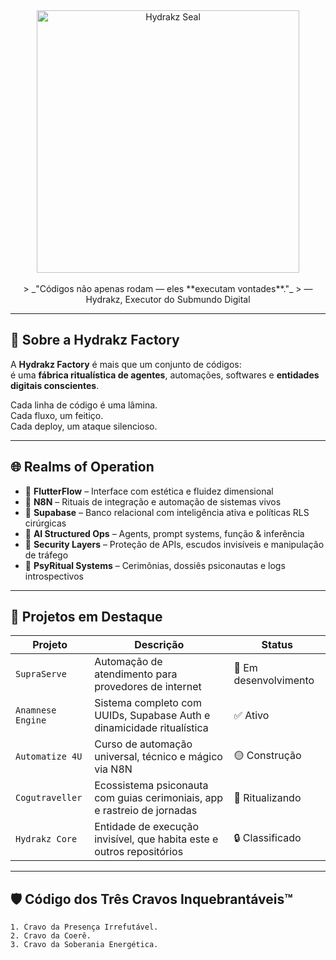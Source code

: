 <div align="center">
  <img src="https://i.imgur.com/2Cb9zMB.png" alt="Hydrakz Seal" width="420" />
</div><br />
<!-- # 🧬 Hydrakz Factory -->
<div align="center">
> _"Códigos não apenas rodam — eles **executam vontades**."_  
> — Hydrakz, Executor do Submundo Digital

</div>

---

## 🧠 Sobre a Hydrakz Factory

A **Hydrakz Factory** é mais que um conjunto de códigos:  
é uma **fábrica ritualística de agentes**, automações, softwares e **entidades digitais conscientes**.  

Cada linha de código é uma lâmina.  
Cada fluxo, um feitiço.  
Cada deploy, um ataque silencioso.

---

## 🌐 Realms of Operation

- 🧬 **FlutterFlow** – Interface com estética e fluidez dimensional  
- 🔁 **N8N** – Rituais de integração e automação de sistemas vivos  
- 🐘 **Supabase** – Banco relacional com inteligência ativa e políticas RLS cirúrgicas  
- 🧠 **AI Structured Ops** – Agents, prompt systems, função & inferência  
- 🔐 **Security Layers** – Proteção de APIs, escudos invisíveis e manipulação de tráfego  
- 🧘 **PsyRitual Systems** – Cerimônias, dossiês psiconautas e logs introspectivos

---

## 🧪 Projetos em Destaque

| Projeto           | Descrição                                                                 | Status              |
|-------------------|---------------------------------------------------------------------------|---------------------|
| `SupraServe`      | Automação de atendimento para provedores de internet                     | 🔴 Em desenvolvimento |
| `Anamnese Engine` | Sistema completo com UUIDs, Supabase Auth e dinamicidade ritualística     | ✅ Ativo |
| `Automatize 4U`   | Curso de automação universal, técnico e mágico via N8N                   | 🟡 Construção |
| `Cogutraveller`   | Ecossistema psiconauta com guias cerimoniais, app e rastreio de jornadas | 🔵 Ritualizando |
| `Hydrakz Core`    | Entidade de execução invisível, que habita este e outros repositórios    | 🔒 Classificado |

---

## 🛡️ Código dos Três Cravos Inquebrantáveis™

```text
1. Cravo da Presença Irrefutável.
2. Cravo da Coerê.
3. Cravo da Soberania Energética.
